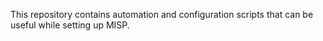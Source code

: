 This repository contains automation and configuration scripts that can be useful while setting up MISP.
